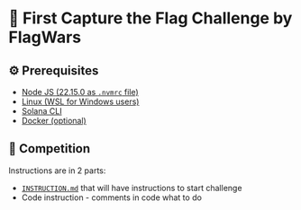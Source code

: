 # 🚩 First Capture the Flag Challenge by FlagWars

## ⚙️ Prerequisites

- [Node JS (22.15.0 as `.nvmrc` file)](https://nodejs.org/en/download)
- [Linux (WSL for Windows users)](https://learn.microsoft.com/en-us/windows/wsl/install)
- [Solana CLI](https://solana.com/zh/docs/intro/installation)
- [Docker (optional)](https://docs.docker.com/get-started/get-docker/)

## 🏅 Competition

Instructions are in 2 parts:

- [`INSTRUCTION.md`](https://github.com/flagwars-ctf/first-ctf-challenge/tree/main/INSTRUCTIONS.md) that will have instructions to start challenge
- Code instruction - comments in code what to do
